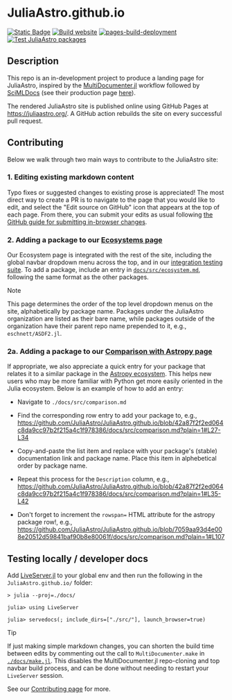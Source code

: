 JuliaAstro.github.io
====================

[![Static Badge](https://img.shields.io/badge/Docs-stable-blue)](https://juliaastro.org/)
[![Build website](https://github.com/JuliaAstro/JuliaAstro.github.io/actions/workflows/Documentation.yml/badge.svg?branch=source)](https://github.com/JuliaAstro/JuliaAstro.github.io/actions/workflows/Documentation.yml)
[![pages-build-deployment](https://github.com/JuliaAstro/JuliaAstro.github.io/actions/workflows/pages/pages-build-deployment/badge.svg?branch=master)](https://github.com/JuliaAstro/JuliaAstro.github.io/actions/workflows/pages/pages-build-deployment)
[![Test JuliaAstro packages](https://github.com/JuliaAstro/JuliaAstro.github.io/actions/workflows/CI.yml/badge.svg)](https://github.com/JuliaAstro/JuliaAstro.github.io/actions/workflows/CI.yml)

## Description

This repo is an in-development project to produce a landing page for JuliaAstro, inspired by the [MultiDocumenter.jl](https://github.com/JuliaComputing/MultiDocumenter.jl) workflow followed by [SciMLDocs](https://github.com/SciML/SciMLDocs) (see their production page [here](https://docs.sciml.ai/Overview/stable/)).

The rendered JuliaAstro site is published online using GitHub Pages at <https://juliaastro.org/>. A GitHub action rebuilds the site on every successful pull request.

## Contributing

Below we walk through two main ways to contribute to the JuliaAstro site:

### 1. Editing existing markdown content

Typo fixes or suggested changes to existing prose is appreciated! The most direct way to create a PR is to navigate to the page that you would like to edit, and select the "Edit source on GitHub" icon that appears at the top of each page. From there, you can submit your edits as usual following [the GitHub guide for submitting in-browser changes](https://docs.github.com/en/repositories/working-with-files/managing-files/editing-files).

### 2. Adding a package to our [Ecosystems page](https://juliaastro.org/home/ecosystem/)

Our Ecosystem page is integrated with the rest of the site, including the global navbar dropdown menu across the top, and in our [integration testing suite](https://github.com/JuliaAstro/JuliaAstro.github.io/actions/workflows/CI.yml). To add a package, include an entry in [`docs/src/ecosystem.md`](https://github.com/JuliaAstro/JuliaAstro.github.io/blob/source/docs/src/ecosystem.md), following the same format as the other packages.

> [!NOTE]
> This page determines the order of the top level dropdown menus on the site, alphabetically by package name. Packages under the JuliaAstro organization are listed as their bare name, while packages outside of the organization have their parent repo name prepended to it, e.g., `eschnett/ASDF2.jl`.

### 2a. Adding a package to our [Comparison with Astropy page](https://juliaastro.org/home/comparison/)

If appropriate, we also appreciate a quick entry for your package that relates it to a similar package in the [Astropy ecosystem](https://www.astropy.org/). This helps new users who may be more familiar with Python get more easily oriented in the Julia ecosystem. Below is an example of how to add an entry:

* Navigate to `./docs/src/comparison.md`

* Find the corresponding row entry to add your package to, e.g., https://github.com/JuliaAstro/JuliaAstro.github.io/blob/42a87f2f2ed064c8da9cc97b2f215a4c1f978386/docs/src/comparison.md?plain=1#L27-L34

* Copy-and-paste the list item and replace with your package's (stable) documentation link and package name. Place this item in alphebetical order by package name.

* Repeat this process for the `Description` column, e.g., https://github.com/JuliaAstro/JuliaAstro.github.io/blob/42a87f2f2ed064c8da9cc97b2f215a4c1f978386/docs/src/comparison.md?plain=1#L35-L42

* Don't forget to increment the `rowspan=` HTML attribute for the astropy package row!, e.g., https://github.com/JuliaAstro/JuliaAstro.github.io/blob/7059aa93d4e008e20512d59841baf90b8e80061f/docs/src/comparison.md?plain=1#L107

## Testing locally / developer docs

Add [LiveServer.jl](https://github.com/JuliaDocs/LiveServer.jl) to your global env and then run the following in the `JuliaAstro.github.io/` folder:

```julia-repl
> julia --proj=./docs/

julia> using LiveServer

julia> servedocs(; include_dirs=["./src/"], launch_browser=true)
```

> [!TIP]
> If just making simple markdown changes, you can shorten the build time between edits by commenting out the call to `MultiDocumenter.make` in [`./docs/make.jl`](https://github.com/JuliaAstro/JuliaAstro.github.io/blob/source/docs/make.jl). This disables the MultiDocumenter.jl repo-cloning and top navbar build process, and can be done without needing to restart your `LiveServer` session.

See our [Contributing page](https://juliaastro.org/home/#Contributing) for more.
